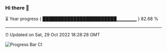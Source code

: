 ### Hi there 👋

⏳ Year progress { ████████████████████████▁▁▁▁▁▁ } 82.68 %

---

⏰ Updated on Sat, 29 Oct 2022 18:28:28 GMT

![Progress Bar CI](https://github.com/ZhaoGui/ZhaoGui/workflows/Progress%20Bar%20CI/badge.svg)
